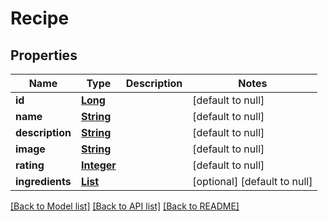 # Recipe
## Properties

Name | Type | Description | Notes
------------ | ------------- | ------------- | -------------
**id** | [**Long**](long.md) |  | [default to null]
**name** | [**String**](string.md) |  | [default to null]
**description** | [**String**](string.md) |  | [default to null]
**image** | [**String**](string.md) |  | [default to null]
**rating** | [**Integer**](integer.md) |  | [default to null]
**ingredients** | [**List**](Ingredient.md) |  | [optional] [default to null]

[[Back to Model list]](../README.md#documentation-for-models) [[Back to API list]](../README.md#documentation-for-api-endpoints) [[Back to README]](../README.md)

